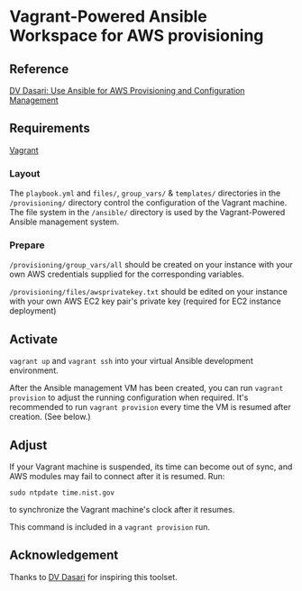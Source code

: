 # Vagrant-Powered Ansible Workspace for AWS provisioning

## Reference

[DV Dasari: Use Ansible for AWS Provisioning and Configuration Management](http://dasari.me/2016/08/26/ansible-for-aws-provisioning-configuration-management.html)

## Requirements

[Vagrant](https://www.vagrantup.com/)

### Layout

The `playbook.yml` and `files/`, `group_vars/` & `templates/` directories in the `/provisioning/` directory control the configuration of the Vagrant machine.  The file system in the `/ansible/` directory is used by the Vagrant-Powered Ansible management system.

### Prepare

`/provisioning/group_vars/all` should be created on your instance with your own AWS credentials supplied for the corresponding variables.

`/provisioning/files/awsprivatekey.txt` should be edited on your instance with your own AWS EC2 key pair's private key (required for EC2 instance deployment)

## Activate

`vagrant up` and `vagrant ssh` into your virtual Ansible development environment.

After the Ansible management VM has been created, you can run `vagrant provision` to adjust the running configuration when required.  It's recommended to run `vagrant provision` every time the VM is resumed after creation.  (See below.)

## Adjust

If your Vagrant machine is suspended, its time can become out of sync, and AWS
modules may fail to connect after it is resumed.  Run:

`sudo ntpdate time.nist.gov`

to synchronize the Vagrant machine's clock after it resumes.

This command is included in a `vagrant provision` run.

## Acknowledgement

Thanks to [DV Dasari](https://github.com/dv2) for inspiring this toolset.
